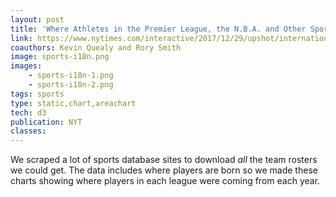 ```yaml
---
layout: post
title: 'Where Athletes in the Premier League, the N.B.A. and Other Sports Leagues Come From, in 15 Charts'
link: https://www.nytimes.com/interactive/2017/12/29/upshot/internationalization-of-pro-sports-leagues-premier-league.html
coauthors: Kevin Quealy and Rory Smith
image: sports-i18n.png
images:
    - sports-i18n-1.png
    - sports-i18n-2.png
tags: sports
type: static,chart,areachart
tech: d3
publication: NYT
classes:
---
```


We scraped a lot of sports database sites to download _all_ the team rosters we could get. The data includes where players are born so we made these charts showing where players in each league were coming from each year.
